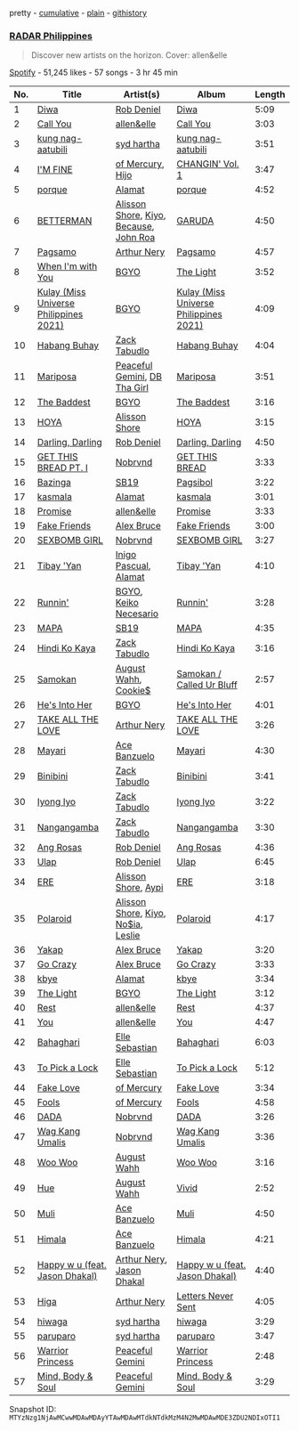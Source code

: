 pretty - [cumulative](/playlists/cumulative/37i9dQZF1DWVp4cWdnm5ws.md) - [plain](/playlists/plain/37i9dQZF1DWVp4cWdnm5ws) - [githistory](https://github.githistory.xyz/mackorone/spotify-playlist-archive/blob/main/playlists/plain/37i9dQZF1DWVp4cWdnm5ws)

### [RADAR Philippines](https://open.spotify.com/playlist/37i9dQZF1DWVp4cWdnm5ws)

> Discover new artists on the horizon\. Cover: allen&elle

[Spotify](https://open.spotify.com/user/spotify) - 51,245 likes - 57 songs - 3 hr 45 min

| No. | Title | Artist(s) | Album | Length |
|---|---|---|---|---|
| 1 | [Diwa](https://open.spotify.com/track/5pQ6g1ZKnkg7Yi0NT6TAwl) | [Rob Deniel](https://open.spotify.com/artist/7dFzqx2qyelGPiBKmdSEOT) | [Diwa](https://open.spotify.com/album/3HynclQw8K5pH9gTKhWNA8) | 5:09 |
| 2 | [Call You](https://open.spotify.com/track/68k3V1OBcNslacVbU1HNXA) | [allen&elle](https://open.spotify.com/artist/2bJTpGmXD18Or3c10omzOe) | [Call You](https://open.spotify.com/album/4gwvRkM54QFDjeOXFAL2CX) | 3:03 |
| 3 | [kung nag\-aatubili](https://open.spotify.com/track/6sDrozuLsdLbePAesxDvNy) | [syd hartha](https://open.spotify.com/artist/3BQ7MYNeB0wMPtHYPWvu1C) | [kung nag\-aatubili](https://open.spotify.com/album/0pjg8cFcbZyXiMnYLUx927) | 3:51 |
| 4 | [I'M FINE](https://open.spotify.com/track/6rD22TasmUeZMz4dX8VLku) | [of Mercury](https://open.spotify.com/artist/7b5ESQnv2E9bBUn4aa1ZUb), [Hijo](https://open.spotify.com/artist/5FKfbso0qRACpiLxHQ0Ad6) | [CHANGIN' Vol\. 1](https://open.spotify.com/album/4bXcecNzDmfAS8pTtxNKT9) | 3:47 |
| 5 | [porque](https://open.spotify.com/track/0dyQp33F9CImZFoSrxaEEM) | [Alamat](https://open.spotify.com/artist/5n85IrVFHhxKEa65tcXFgW) | [porque](https://open.spotify.com/album/6L93zJeOIQWTgnkJ6Xqj7R) | 4:52 |
| 6 | [BETTERMAN](https://open.spotify.com/track/60jYOyxr1FHGFnofoIXPCq) | [Alisson Shore](https://open.spotify.com/artist/4HPuFCMUiNcV4f3ew0flbZ), [Kiyo](https://open.spotify.com/artist/6gcteR920pLEynlHzjSRYd), [Because](https://open.spotify.com/artist/0n4a5imdLBN24fIrBWoqrv), [John Roa](https://open.spotify.com/artist/2U5mF0PZqGu6glnz55yY0y) | [GARUDA](https://open.spotify.com/album/4xyf45M38hJVUA0esmu7ks) | 4:50 |
| 7 | [Pagsamo](https://open.spotify.com/track/34YfLWuoxLEcvJQNxdI9P2) | [Arthur Nery](https://open.spotify.com/artist/7uDdl5V5AETSFY7K3muu22) | [Pagsamo](https://open.spotify.com/album/2a4tsCtI450vuuBKJ3nSP2) | 4:57 |
| 8 | [When I'm with You](https://open.spotify.com/track/7cUL0JOx3w4uvhEkZJlQam) | [BGYO](https://open.spotify.com/artist/10bk3EHVC30yi6F10nmvL8) | [The Light](https://open.spotify.com/album/221mR3WaKt3P8PVSbTiZqj) | 3:52 |
| 9 | [Kulay \(Miss Universe Philippines 2021\)](https://open.spotify.com/track/55HcwpBtgFIKmY1v1OZss8) | [BGYO](https://open.spotify.com/artist/10bk3EHVC30yi6F10nmvL8) | [Kulay \(Miss Universe Philippines 2021\)](https://open.spotify.com/album/34MnMmfkCLs4Y4HTXz9fqJ) | 4:09 |
| 10 | [Habang Buhay](https://open.spotify.com/track/0zANeX4R6uWb82gCQAguOD) | [Zack Tabudlo](https://open.spotify.com/artist/67IN4cLJ7798gUapyZlmac) | [Habang Buhay](https://open.spotify.com/album/7Mp9hdsWS0vbxKvYkT77hS) | 4:04 |
| 11 | [Mariposa](https://open.spotify.com/track/0j452wGGiFFZzGzWWa4cqq) | [Peaceful Gemini](https://open.spotify.com/artist/4AD2SGYmDQVd02vrwH0TaA), [DB Tha Girl](https://open.spotify.com/artist/557z0T9CAn8BAPaTAZpDaG) | [Mariposa](https://open.spotify.com/album/6dSj3xF4g0MqpNAF7QBeAk) | 3:51 |
| 12 | [The Baddest](https://open.spotify.com/track/7q9NUxTI5vhWNBq94PYURo) | [BGYO](https://open.spotify.com/artist/10bk3EHVC30yi6F10nmvL8) | [The Baddest](https://open.spotify.com/album/686RAST484tdwr0GNYZRJA) | 3:16 |
| 13 | [HOYA](https://open.spotify.com/track/0vPTT7SlWuA9CzlvqU0xmT) | [Alisson Shore](https://open.spotify.com/artist/4HPuFCMUiNcV4f3ew0flbZ) | [HOYA](https://open.spotify.com/album/2pw6arWClaSTngogFXPz13) | 3:15 |
| 14 | [Darling, Darling](https://open.spotify.com/track/0mgbFVGzXKO41p9oxoas0c) | [Rob Deniel](https://open.spotify.com/artist/7dFzqx2qyelGPiBKmdSEOT) | [Darling, Darling](https://open.spotify.com/album/1a72z6O7pUejkSYW8nRb7Z) | 4:50 |
| 15 | [GET THIS BREAD PT\. I](https://open.spotify.com/track/7wNF4ciwy22SbgKGBTsFHY) | [Nobrvnd](https://open.spotify.com/artist/44ddWVfxC8kq46MqQgIoJf) | [GET THIS BREAD](https://open.spotify.com/album/0oCyTQxXS70olcur2hSe9R) | 3:33 |
| 16 | [Bazinga](https://open.spotify.com/track/5QZw4F3N3PvuKNKHm9L20b) | [SB19](https://open.spotify.com/artist/3g7vYcdDXnqnDKYFwqXBJP) | [Pagsibol](https://open.spotify.com/album/4bieHSYaRSMRAoDF47qfSf) | 3:22 |
| 17 | [kasmala](https://open.spotify.com/track/2BvybpTlqNdukJsQ6zKkmP) | [Alamat](https://open.spotify.com/artist/5n85IrVFHhxKEa65tcXFgW) | [kasmala](https://open.spotify.com/album/37PekLDyjr1AzDfJJaXwtR) | 3:01 |
| 18 | [Promise](https://open.spotify.com/track/5UOvuk2PlJcSYOtRcGgWLn) | [allen&elle](https://open.spotify.com/artist/2bJTpGmXD18Or3c10omzOe) | [Promise](https://open.spotify.com/album/73LceCGDR2PwTzCp4jPpS5) | 3:33 |
| 19 | [Fake Friends](https://open.spotify.com/track/1qFvMil1TioIjDWSwYMjaB) | [Alex Bruce](https://open.spotify.com/artist/65896yX3ZMa0af70HRYNVX) | [Fake Friends](https://open.spotify.com/album/2uWessfZbbv4YtDZMlwIVw) | 3:00 |
| 20 | [SEXBOMB GIRL](https://open.spotify.com/track/5TZATzxD16hCmPiuokUgaa) | [Nobrvnd](https://open.spotify.com/artist/44ddWVfxC8kq46MqQgIoJf) | [SEXBOMB GIRL](https://open.spotify.com/album/50iZdZCELPzNbVFDSgb9zF) | 3:27 |
| 21 | [Tibay 'Yan](https://open.spotify.com/track/7l4NOgPCczq62tTtlhGR35) | [Inigo Pascual](https://open.spotify.com/artist/0XOSmu9Qn1agQULUVe0dAK), [Alamat](https://open.spotify.com/artist/5n85IrVFHhxKEa65tcXFgW) | [Tibay 'Yan](https://open.spotify.com/album/1AM76pz4GPDyqOItxyECaB) | 4:10 |
| 22 | [Runnin'](https://open.spotify.com/track/7y0MRQ7VtQYoKUDcFo7xdT) | [BGYO](https://open.spotify.com/artist/10bk3EHVC30yi6F10nmvL8), [Keiko Necesario](https://open.spotify.com/artist/0DouUeF604QbSdKYIL3xrq) | [Runnin'](https://open.spotify.com/album/1E3zxWGYuSM0ir8c29aBtK) | 3:28 |
| 23 | [MAPA](https://open.spotify.com/track/6Fz2TpxUD0YvAPsuG8nDMJ) | [SB19](https://open.spotify.com/artist/3g7vYcdDXnqnDKYFwqXBJP) | [MAPA](https://open.spotify.com/album/4Qhx57hNp0CUmUbO2igtAq) | 4:35 |
| 24 | [Hindi Ko Kaya](https://open.spotify.com/track/5DAVHXdtJfSoz2uyPyzZUo) | [Zack Tabudlo](https://open.spotify.com/artist/67IN4cLJ7798gUapyZlmac) | [Hindi Ko Kaya](https://open.spotify.com/album/1XMlZH0h8IWOlILf1ylOsN) | 3:16 |
| 25 | [Samokan](https://open.spotify.com/track/5k8Qkzwec8v2QjFOdGJeHI) | [August Wahh](https://open.spotify.com/artist/4NsvRUCOVV4KrWRfF65Rcj), [Cookie$](https://open.spotify.com/artist/3mzdfGKp0mQXzuNoS8z915) | [Samokan / Called Ur Bluff](https://open.spotify.com/album/3HBAQ3u2uez5BFfrzyIkzA) | 2:57 |
| 26 | [He's Into Her](https://open.spotify.com/track/0j4l5cQYuAgEtF5RFKXJQJ) | [BGYO](https://open.spotify.com/artist/10bk3EHVC30yi6F10nmvL8) | [He's Into Her](https://open.spotify.com/album/08Ce2nedPujQAcDNezbq9x) | 4:01 |
| 27 | [TAKE ALL THE LOVE](https://open.spotify.com/track/4feJnuMO1hnNLEWiKYDxOl) | [Arthur Nery](https://open.spotify.com/artist/7uDdl5V5AETSFY7K3muu22) | [TAKE ALL THE LOVE](https://open.spotify.com/album/7w2WseM2SppYIXbS9jQ8QO) | 3:26 |
| 28 | [Mayari](https://open.spotify.com/track/4fYDCIeW8frXcVpifquhxJ) | [Ace Banzuelo](https://open.spotify.com/artist/3f0X043zSojego7Qn4Yi6U) | [Mayari](https://open.spotify.com/album/2Vhz5nwKK4Hb5ssC5wBoTn) | 4:30 |
| 29 | [Binibini](https://open.spotify.com/track/2X5AFygz5SDYlXagyPw8kX) | [Zack Tabudlo](https://open.spotify.com/artist/67IN4cLJ7798gUapyZlmac) | [Binibini](https://open.spotify.com/album/0oJLtle44OSumLZj1WDEf0) | 3:41 |
| 30 | [Iyong Iyo](https://open.spotify.com/track/6RUEFRLol05iSCzQaCHNK5) | [Zack Tabudlo](https://open.spotify.com/artist/67IN4cLJ7798gUapyZlmac) | [Iyong Iyo](https://open.spotify.com/album/6Pa87VouOnvJGvSLYdAevR) | 3:22 |
| 31 | [Nangangamba](https://open.spotify.com/track/1dcNEEtODRVZEevQ20Cgmy) | [Zack Tabudlo](https://open.spotify.com/artist/67IN4cLJ7798gUapyZlmac) | [Nangangamba](https://open.spotify.com/album/4kHntHygZZcKMRXGE2k1Fw) | 3:30 |
| 32 | [Ang Rosas](https://open.spotify.com/track/0lJ96vYvGE9szc5XoKG3JW) | [Rob Deniel](https://open.spotify.com/artist/7dFzqx2qyelGPiBKmdSEOT) | [Ang Rosas](https://open.spotify.com/album/3YCSZA4P7byM8e1L7teBNv) | 4:36 |
| 33 | [Ulap](https://open.spotify.com/track/0en1kxNAvVQxLpbteRTG7L) | [Rob Deniel](https://open.spotify.com/artist/7dFzqx2qyelGPiBKmdSEOT) | [Ulap](https://open.spotify.com/album/6ciETtX9ufaXBFRClmnnNG) | 6:45 |
| 34 | [ERE](https://open.spotify.com/track/1sX7doViqq2BqfPbk80bwl) | [Alisson Shore](https://open.spotify.com/artist/4HPuFCMUiNcV4f3ew0flbZ), [Aypi](https://open.spotify.com/artist/6M1HtgIYfE2rpDB8ZVhVWa) | [ERE](https://open.spotify.com/album/4znUJaAlO9iG8Lu09spdqg) | 3:18 |
| 35 | [Polaroid](https://open.spotify.com/track/3QL4l8VyhcwzvTpQkqktTY) | [Alisson Shore](https://open.spotify.com/artist/4HPuFCMUiNcV4f3ew0flbZ), [Kiyo](https://open.spotify.com/artist/6gcteR920pLEynlHzjSRYd), [No$ia](https://open.spotify.com/artist/75SAo69xbkQH9d5LfLwCeZ), [Leslie](https://open.spotify.com/artist/4ISAzgKYMuonWbDhueeoEq) | [Polaroid](https://open.spotify.com/album/0bIMhGqBeOGcu7R6LjsStY) | 4:17 |
| 36 | [Yakap](https://open.spotify.com/track/4cO62W6CErGU4vrDWF1Ruj) | [Alex Bruce](https://open.spotify.com/artist/65896yX3ZMa0af70HRYNVX) | [Yakap](https://open.spotify.com/album/1nBiqfztbH4xqVgPI01HWg) | 3:20 |
| 37 | [Go Crazy](https://open.spotify.com/track/2uprvwdE45v3PnfLMNHRBE) | [Alex Bruce](https://open.spotify.com/artist/65896yX3ZMa0af70HRYNVX) | [Go Crazy](https://open.spotify.com/album/6Kiq3yPwoquYd8dxOA4EoY) | 3:33 |
| 38 | [kbye](https://open.spotify.com/track/4B1pUZ8PlVG9Pbdjw9jMND) | [Alamat](https://open.spotify.com/artist/5n85IrVFHhxKEa65tcXFgW) | [kbye](https://open.spotify.com/album/5RrHk4eQajkuqG03iNChlF) | 3:34 |
| 39 | [The Light](https://open.spotify.com/track/2ySkMWsWrVA7rvppQUTn8u) | [BGYO](https://open.spotify.com/artist/10bk3EHVC30yi6F10nmvL8) | [The Light](https://open.spotify.com/album/6Q8UbSdYcoTdMCayeAWMqY) | 3:12 |
| 40 | [Rest](https://open.spotify.com/track/3M3Uw8SisAcJoZs4mdHJVC) | [allen&elle](https://open.spotify.com/artist/2bJTpGmXD18Or3c10omzOe) | [Rest](https://open.spotify.com/album/6GIs1YEU99gkhIyLttwcK9) | 4:37 |
| 41 | [You](https://open.spotify.com/track/4BJa4tHm82NuaRvFPX67CJ) | [allen&elle](https://open.spotify.com/artist/2bJTpGmXD18Or3c10omzOe) | [You](https://open.spotify.com/album/6RX6AKmLXfFdLi00GdxQUs) | 4:47 |
| 42 | [Bahaghari](https://open.spotify.com/track/2Ozk14un4Py5pZoVygGUPB) | [Elle Sebastian](https://open.spotify.com/artist/3tZLOm9eJAxX6Q0xkEGjWo) | [Bahaghari](https://open.spotify.com/album/2vYvsfDQ30Akm7KvEtMapf) | 6:03 |
| 43 | [To Pick a Lock](https://open.spotify.com/track/2s0E9y9CCJhs9KqEcYtGx8) | [Elle Sebastian](https://open.spotify.com/artist/3tZLOm9eJAxX6Q0xkEGjWo) | [To Pick a Lock](https://open.spotify.com/album/27dbQwfPkrwR4Mn4JAH7CU) | 5:12 |
| 44 | [Fake Love](https://open.spotify.com/track/1XR7JW85VGvDqbtcDBMuXf) | [of Mercury](https://open.spotify.com/artist/7b5ESQnv2E9bBUn4aa1ZUb) | [Fake Love](https://open.spotify.com/album/2O2yvHrN3CNNNaeUj7b8AG) | 3:34 |
| 45 | [Fools](https://open.spotify.com/track/6DrkG6Um9xknX1s1EEAiOt) | [of Mercury](https://open.spotify.com/artist/7b5ESQnv2E9bBUn4aa1ZUb) | [Fools](https://open.spotify.com/album/72KInjGAd2d3lnnUfq4kSH) | 4:58 |
| 46 | [DADA](https://open.spotify.com/track/34GGrpp24dGP5boVzfC7kS) | [Nobrvnd](https://open.spotify.com/artist/44ddWVfxC8kq46MqQgIoJf) | [DADA](https://open.spotify.com/album/6Axji6cH6HTfoWPzVZjVwV) | 3:26 |
| 47 | [Wag Kang Umalis](https://open.spotify.com/track/5khydlMrB3SAr4pHDDNSs6) | [Nobrvnd](https://open.spotify.com/artist/44ddWVfxC8kq46MqQgIoJf) | [Wag Kang Umalis](https://open.spotify.com/album/3nGMv7k9vSWD0dqUKbOngY) | 3:36 |
| 48 | [Woo Woo](https://open.spotify.com/track/5WnAOIwhl9dxdzNmBhW4hK) | [August Wahh](https://open.spotify.com/artist/4NsvRUCOVV4KrWRfF65Rcj) | [Woo Woo](https://open.spotify.com/album/3oTWydF6FVRShRa2ynHpsm) | 3:16 |
| 49 | [Hue](https://open.spotify.com/track/58uGxLvKGorVzU2VbilKk6) | [August Wahh](https://open.spotify.com/artist/4NsvRUCOVV4KrWRfF65Rcj) | [Vivid](https://open.spotify.com/album/6xdFPvtm4YKclLHnWxFLJM) | 2:52 |
| 50 | [Muli](https://open.spotify.com/track/1oYQtNQUxSODedcc5hPmp9) | [Ace Banzuelo](https://open.spotify.com/artist/3f0X043zSojego7Qn4Yi6U) | [Muli](https://open.spotify.com/album/3RKZKxaNLwRXw84ruc3f9F) | 4:50 |
| 51 | [Himala](https://open.spotify.com/track/3v8EvCxPcfwlStnCKtlzfi) | [Ace Banzuelo](https://open.spotify.com/artist/3f0X043zSojego7Qn4Yi6U) | [Himala](https://open.spotify.com/album/11Fm9RQJskICPrsWdIcNaL) | 4:21 |
| 52 | [Happy w u \(feat\. Jason Dhakal\)](https://open.spotify.com/track/1n94XVEMS40MCW52AyLGDs) | [Arthur Nery](https://open.spotify.com/artist/7uDdl5V5AETSFY7K3muu22), [Jason Dhakal](https://open.spotify.com/artist/7Hb2cm4pIeCUKwfzutKyjp) | [Happy w u \(feat\. Jason Dhakal\)](https://open.spotify.com/album/6tNvMkhgMHVnKMgk5FdCvU) | 4:40 |
| 53 | [Higa](https://open.spotify.com/track/63qA4ydokzNOFpsaNlsYsC) | [Arthur Nery](https://open.spotify.com/artist/7uDdl5V5AETSFY7K3muu22) | [Letters Never Sent](https://open.spotify.com/album/3H8htbv4nP3HIjpOCbxm67) | 4:05 |
| 54 | [hiwaga](https://open.spotify.com/track/4ZNYQe3qM4BhCUCuVzlJ8m) | [syd hartha](https://open.spotify.com/artist/3BQ7MYNeB0wMPtHYPWvu1C) | [hiwaga](https://open.spotify.com/album/3uGR2NMYPz4AkbOdp78zFT) | 3:29 |
| 55 | [paruparo](https://open.spotify.com/track/0oug9t7drnkDuDpiDatvei) | [syd hartha](https://open.spotify.com/artist/3BQ7MYNeB0wMPtHYPWvu1C) | [paruparo](https://open.spotify.com/album/5yMcGhC4JxjcK3K0H8FRLD) | 3:47 |
| 56 | [Warrior Princess](https://open.spotify.com/track/3mmrQQp1rzp7AH0xFVSKZH) | [Peaceful Gemini](https://open.spotify.com/artist/4AD2SGYmDQVd02vrwH0TaA) | [Warrior Princess](https://open.spotify.com/album/4vUSeIXxXuohMw215OSW0D) | 2:48 |
| 57 | [Mind, Body & Soul](https://open.spotify.com/track/0hi5lH7ioy89SP1itoseLt) | [Peaceful Gemini](https://open.spotify.com/artist/4AD2SGYmDQVd02vrwH0TaA) | [Mind, Body & Soul](https://open.spotify.com/album/0tmFpA4feyj6wlpIX7GE0D) | 3:29 |

Snapshot ID: `MTYzNzg1NjAwMCwwMDAwMDAyYTAwMDAwMTdkNTdkMzM4N2MwMDAwMDE3ZDU2NDIxOTI1`